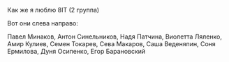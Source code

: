 Как же я люблю 8IT (2 группа)

Вот они слева направо:

Павел Минаков, Антон Синельников, Надя Патчина, Виолетта Ляленко, Амир Кулиев, Семен Токарев, Сева Макаров, Саша Веденяпин, Соня Ермилова, Дуня Осипенко, Егор Барановский
